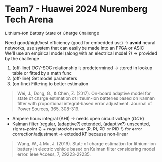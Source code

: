 # Team7 - Huawei 2024 Nuremberg Tech Arena
Lithium-Ion Battery State of Charge Challenge  

Need good/high/best efficiency (good for embedded use) -> **avoid** neural networks, use system that can easily be made into an FPGA or ASIC  
We'll use an empirical model (along with an electrical model ?) -> provided by the challenge  
1. (off-line) _OCV_-SOC relationship is predetermined  -> stored in lookup table or fitted by a math func
2. (off-line) Get model parameters
3. (on-line) Filtering to better estimation
> Wei, J., Dong, G., & Chen, Z. (2017). On-board adaptive model for state of charge estimation of lithium-ion batteries based on Kalman filter with proportional integral-based error adjustment. Journal of Power Sources, 365, 308-319.  

- Ampere hours integral (AHI) -> needs open circuit voltage (_OCV_)  
- Kalman filter (regular, (adaptive?) extended, (adaptive?) unscented, sigma-point ?) + regulator/observer (P, PI, PD or PID ?) for error correction/adjustment -> exteded KF because non-linear  
> Wang, W., & Mu, J. (2019). State of charge estimation for lithium-ion battery in electric vehicle based on Kalman filter considering model error. Ieee Access, 7, 29223-29235.

